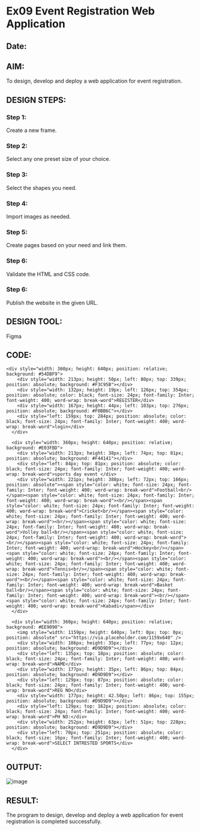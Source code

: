 # Ex09 Event Registration Web Application
## Date:

## AIM:
To design, develop and deploy a web application for event registration.

## DESIGN STEPS:

### Step 1:
Create a new frame.

### Step 2:
Select any one preset size of your choice.

### Step 3:
Select the shapes you need.

### Step 4:
Import images as needed.

### Step 5:
Create pages based on your need and link them.

### Step 6:

Validate the HTML and CSS code.

### Step 6:

Publish the website in the given URL.

## DESIGN TOOL:
Figma

## CODE:
```
<div style="width: 360px; height: 640px; position: relative; background: #54DBF9">
    <div style="width: 213px; height: 50px; left: 80px; top: 339px; position: absolute; background: #F3C95B"></div>
    <div style="width: 132px; height: 19px; left: 126px; top: 354px; position: absolute; color: black; font-size: 24px; font-family: Inter; font-weight: 400; word-wrap: break-word">REGISTER</div>
    <div style="width: 167px; height: 44px; left: 103px; top: 276px; position: absolute; background: #F0BB6C"></div>
    <div style="left: 159px; top: 284px; position: absolute; color: black; font-size: 24px; font-family: Inter; font-weight: 400; word-wrap: break-word">login</div>
  </div>

  <div style="width: 360px; height: 640px; position: relative; background: #E03FBD">
    <div style="width: 213px; height: 38px; left: 74px; top: 81px; position: absolute; background: #F44141"></div>
    <div style="left: 84px; top: 81px; position: absolute; color: black; font-size: 24px; font-family: Inter; font-weight: 400; word-wrap: break-word">sports day event </div>
    <div style="width: 221px; height: 388px; left: 72px; top: 166px; position: absolute"><span style="color: white; font-size: 24px; font-family: Inter; font-weight: 400; word-wrap: break-word">Football<br/></span><span style="color: white; font-size: 24px; font-family: Inter; font-weight: 400; word-wrap: break-word"><br/></span><span style="color: white; font-size: 24px; font-family: Inter; font-weight: 400; word-wrap: break-word">Cricket<br/></span><span style="color: white; font-size: 24px; font-family: Inter; font-weight: 400; word-wrap: break-word"><br/></span><span style="color: white; font-size: 24px; font-family: Inter; font-weight: 400; word-wrap: break-word">Volley ball<br/></span><span style="color: white; font-size: 24px; font-family: Inter; font-weight: 400; word-wrap: break-word"><br/></span><span style="color: white; font-size: 24px; font-family: Inter; font-weight: 400; word-wrap: break-word">Hockey<br/></span><span style="color: white; font-size: 24px; font-family: Inter; font-weight: 400; word-wrap: break-word"><br/></span><span style="color: white; font-size: 24px; font-family: Inter; font-weight: 400; word-wrap: break-word">Tennis<br/></span><span style="color: white; font-size: 24px; font-family: Inter; font-weight: 400; word-wrap: break-word"><br/></span><span style="color: white; font-size: 24px; font-family: Inter; font-weight: 400; word-wrap: break-word">Basket ball<br/></span><span style="color: white; font-size: 24px; font-family: Inter; font-weight: 400; word-wrap: break-word"><br/></span><span style="color: white; font-size: 24px; font-family: Inter; font-weight: 400; word-wrap: break-word">Kabadi</span></div>
  </div>

  <div style="width: 360px; height: 640px; position: relative; background: #EE9090">
    <img style="width: 1159px; height: 640px; left: 0px; top: 0px; position: absolute" src="https://via.placeholder.com/1159x640" />
    <div style="width: 186px; height: 35px; left: 77px; top: 12px; position: absolute; background: #D9D9D9"></div>
    <div style="left: 135px; top: 18px; position: absolute; color: black; font-size: 24px; font-family: Inter; font-weight: 400; word-wrap: break-word">NAME</div>
    <div style="width: 177px; height: 35px; left: 86px; top: 84px; position: absolute; background: #D9D9D9"></div>
    <div style="left: 129px; top: 87px; position: absolute; color: black; font-size: 24px; font-family: Inter; font-weight: 400; word-wrap: break-word">REG NO</div>
    <div style="width: 177px; height: 42.50px; left: 86px; top: 155px; position: absolute; background: #D9D9D9"></div>
    <div style="left: 129px; top: 162px; position: absolute; color: black; font-size: 24px; font-family: Inter; font-weight: 400; word-wrap: break-word">PH NO:</div>
    <div style="width: 252px; height: 63px; left: 51px; top: 228px; position: absolute; background: #D9D9D9"></div>
    <div style="left: 70px; top: 251px; position: absolute; color: black; font-size: 16px; font-family: Inter; font-weight: 400; word-wrap: break-word">SELECT INTRESTED SPORTS</div>
  </div>
```
## OUTPUT:
![image](https://github.com/dilipsanjay/Figma/assets/155506948/9143a0c4-e00c-4e09-8536-df811cda617d)


## RESULT:
The program to design, develop and deploy a web application for event registration is completed successfully.
